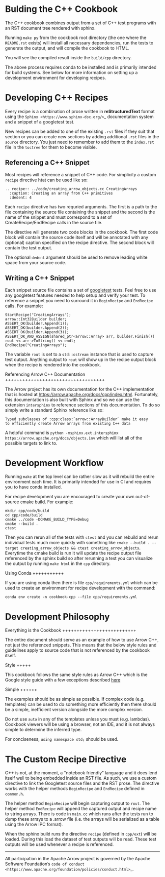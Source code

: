Bulding the C++ Cookbook
========================

The C++ cookbook combines output from a set of C++ test programs with
an RST document tree rendered with sphinx.

Running ``make py`` from the cookbook root directory (the one where
the ``README.rst`` exists) will install all necessary dependencies,
run the tests to generate the output, and will compile the cookbook
to HTML.

You will see the compiled result inside the ``build/cpp`` directory.

The above process requires conda to be installed and is primarily
intended for build systems.  See below for more information on setting
up a development environment for developing recipes.

Developing C++ Recipes
======================

Every recipe is a combination of prose written in **reStructuredText**
format using the `Sphinx <https://www.sphinx-doc.org/>`_ documentation
system and a snippet of a googletest test.

New recipes can be added to one of the existing ``.rst`` files if
they suit that section or you can create new sections by adding
additional ``.rst`` files in the ``source`` directory. You just
need to remember to add them to the ``index.rst`` file in the
``toctree`` for them to become visible.

Referencing a C++ Snippet
-------------------------

Most recipes will reference a snippet of C++ code.  For simplicity
a custom `recipe` directive htat can be used like so:

```
.. recipe:: ../code/creating_arrow_objects.cc CreatingArrays
  :caption: Creating an array from C++ primitives
  :dedent: 4
```

Each `recipe` directive has two requried arguments.  The first is
a path to the file containing the source file containing the snippet
and the second is the name of the snippet and must correspond to a
set of CreateRecipe/EndRecipe calls in the source file.

The directive will generate two code blocks in the cookbook.  The first
code block will contain the source code itself and will be annotated
with any (optional) caption specified on the recipe directive.  The
second block will contain the test output.

The optional `dedent` argument should be used to remove leading white
space from your source code.

Writing a C++ Snippet
---------------------

Each snippet source file contains a set of
[googletest](https://github.com/google/googletest) tests.  Feel free to
use any googletest features needed to help setup and verify your test.
To reference a snippet you need to surround it in `BeginRecipe` and
`EndRecipe` calls.  For example:

```
StartRecipe("CreatingArrays");
arrow::Int32Builder builder;
ASSERT_OK(builder.Append(1));
ASSERT_OK(builder.Append(2));
ASSERT_OK(builder.Append(3));
ASSERT_OK_AND_ASSIGN(shared_ptr<arrow::Array> arr, builder.Finish())
rout << arr->ToString() << endl;
EndRecipe("CreatingArrays");
```

The variable `rout` is set to a `std::ostream` instance that is used to
capture test output.  Anything output to `rout` will show up in the recipe
output block when the recipe is rendered into the cookbook.

Referencing Arrow C++ Documentation
+++++++++++++++++++++++++++++++++++

The Arrow project has its own documentation for the C++ implementation that
is hosted at https://arrow.apache.org/docs/cpp/index.html.  Fortunately,
this documentation is also built with Sphinx and so we can use the extension
`intersphinx` to reference sections of this documentation.  To do so simply
write a standard Sphinx reference like so:

```
Typed subclasses of :cpp:class:`arrow::ArrayBuilder` make it easy
to efficiently create Arrow arrays from existing C++ data
```

A helpful command is
`python -msphinx.ext.intersphinx https://arrow.apache.org/docs/objects.inv`
which will list all of the possible targets to link to.

Development Workflow
====================

Running `make` at the top level can be rather slow as it will rebuild the
entire environment each time.  It is primarily intended for use in CI and
requires you to have conda installed.

For recipe development you are encouraged to create your own out-of-source
cmake build.  For example:

```
mkdir cpp/code/build
cd cpp/code/build
cmake ../code -DCMAKE_BUILD_TYPE=Debug
cmake --build .
ctest
```

Then you can rerun all of the tests with `ctest` and you can rebuild and
rerun individual tests much more quickly with something like
`cmake --build . --target creating_arrow_objects && ctest creating_arrow_objects`.
Everytime the cmake build is run it will update the recipe output file
referenced by the sphinx build so after rerunning a test you can visualize the
output by running `make html` in the `cpp` directory.

Using Conda
+++++++++++

If you are using conda then there is file `cpp/requirements.yml` which can be
used to create an environment for recipe development with the command:

```
conda env create -n cookbook-cpp --file cpp/requirements.yml
```

Development Philosophy
======================

Everything is the Cookbook
++++++++++++++++++++++++++

The entire document should serve as an example of how to use Arrow C++, not just the
referenced snippets.  This means that the below style rules and guidelines apply to
source code that is not referenced by the cookbook itself.

Style
+++++

This cookbook follows the same style rules as Arrow C++ which is the Google style
guide with a few exceptions described
[here](https://arrow.apache.org/docs/developers/cpp/development.html#code-style-linting-and-ci)

Simple
++++++

The examples should be as simple as possible.  If complex code (e.g. templates) can be
used to do something more efficiently then there should be a simple, inefficient version
alongside the more complex version.

Do not use `auto` in any of the templates unless you must (e.g. lambdas).  Cookbook
viewers will be using a browser, not an IDE, and it is not always simple to determine
the inferred type.

For conciseness, `using namespace std;` should be used.

The Custom Recipe Directive
===========================

C++ is not, at the moment, a "notebook friendly" language and it does lend itself well
to being embedded inside an RST file.  As such, we use a custom directive to link the
Googletest source files and the RST prose.  The directive works with the helper methods
`BeginRecipe` and `EndRecipe` defined in `common.h`.

The helper method `BeginRecipe` will begin capturing output to `rout`.  The helper method
`EndRecipe` will append the captured output and recipe name to string arrays.  There is code
in `main.cc` which runs after the tests run to dump these arrays to a .arrow file (i.e. the
arrays will be serialized as a table using the Arrow IPC format).

When the sphinx build runs the directive `recipe` (defined in `cpp/ext`) will be loaded.
During this load the dataset of test outputs will be read.  These test outputs will be used
whenever a recipe is referenced.

------------------------------------------------------------------------

All participation in the Apache Arrow project is governed by the Apache
Software Foundation’s 
`code of conduct <https://www.apache.org/foundation/policies/conduct.html>`_.

